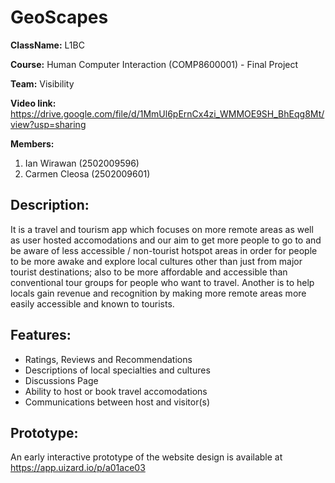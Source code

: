 # GeoScapes

**ClassName:** L1BC

**Course:** Human Computer Interaction (COMP8600001) - Final Project

**Team:** Visibility

**Video link:** https://drive.google.com/file/d/1MmUl6pErnCx4zi_WMMOE9SH_BhEqg8Mt/view?usp=sharing

**Members:**
  1. Ian Wirawan (2502009596)
  2. Carmen Cleosa (2502009601)

## Description:
It is a travel and tourism app which focuses on more remote areas as well as user hosted accomodations and our aim to get more people to go to and be aware of less accessible / non-tourist hotspot areas in order for people to be more awake and explore local cultures other than just from major tourist destinations; also to be more affordable and accessible than conventional tour groups for people who want to travel. Another is to help locals gain revenue and recognition by making more remote areas more easily accessible and known to tourists.

## Features:
- Ratings, Reviews and Recommendations
- Descriptions of local specialties and cultures
- Discussions Page
- Ability to host or book travel accomodations
- Communications between host and visitor(s)

## Prototype:
An early interactive prototype of the website design is available at https://app.uizard.io/p/a01ace03
